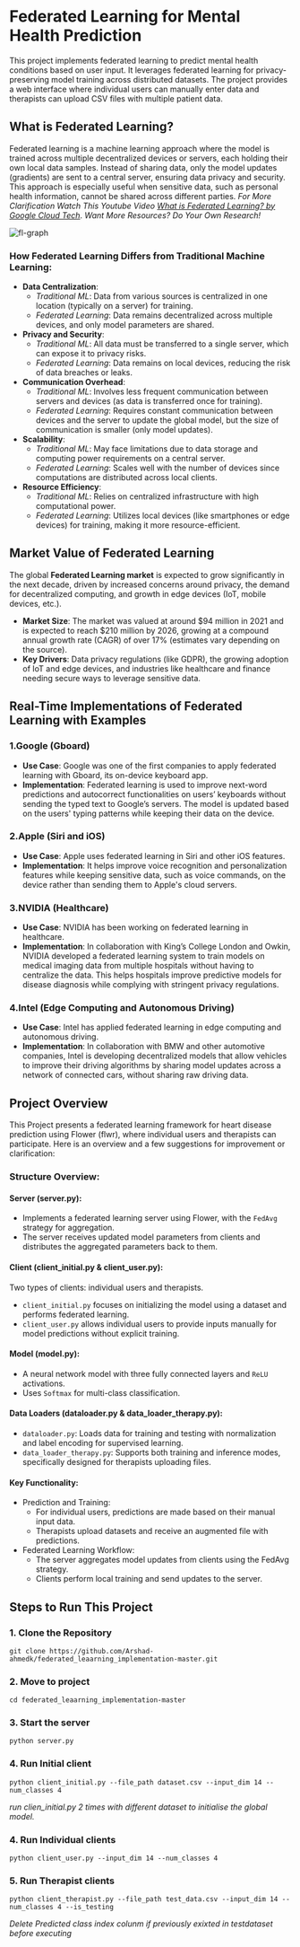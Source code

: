 # Federated Learning for Mental Health Prediction

This project implements federated learning to predict mental health conditions based on user input. It leverages federated learning for privacy-preserving model training across distributed datasets. The project provides a web interface where individual users can manually enter data and therapists can upload CSV files with multiple patient data.

## What is Federated Learning?

Federated learning is a machine learning approach where the model is trained across multiple decentralized devices or servers, each holding their own local data samples. Instead of sharing data, only the model updates (gradients) are sent to a central server, ensuring data privacy and security. This approach is especially useful when sensitive data, such as personal health information, cannot be shared across different parties.
*For More Clarification Watch This Youtube Video [What is Federated Learning? by Google Cloud Tech](https://youtu.be/X8YYWunttOY?si=Mf1OgyA0-LUxXaIz)*.
*Want More Resources? Do Your Own Research!*

![fl-graph](https://github.com/user-attachments/assets/2307fcbe-6053-475b-8168-d5968fc279d9)

### How Federated Learning Differs from Traditional Machine Learning:

- **Data Centralization**:
   - *Traditional ML*: Data from various sources is centralized in one location (typically on a server) for training.
   - *Federated Learning*: Data remains decentralized across multiple devices, and only model parameters are shared.
- **Privacy and Security**:
   - *Traditional ML*: All data must be transferred to a single server, which can expose it to privacy risks.
   - *Federated Learning*: Data remains on local devices, reducing the risk of data breaches or leaks.
- **Communication Overhead**:
   - *Traditional ML*: Involves less frequent communication between servers and devices (as data is transferred once for training).
   - *Federated Learning*: Requires constant communication between devices and the server to update the global model, but the size of communication is smaller (only model updates).
- **Scalability**:
   - *Traditional ML*: May face limitations due to data storage and computing power requirements on a central server.
   - *Federated Learning*: Scales well with the number of devices since computations are distributed across local clients.
- **Resource Efficiency**:
   - *Traditional ML*: Relies on centralized infrastructure with high computational power.
   - *Federated Learning*: Utilizes local devices (like smartphones or edge devices) for training, making it more resource-efficient.
 
## Market Value of Federated Learning
The global **Federated Learning market** is expected to grow significantly in the next decade, driven by increased concerns around privacy, the demand for decentralized computing, and growth in edge devices (IoT, mobile devices, etc.).

- **Market Size**: The market was valued at around $94 million in 2021 and is expected to reach $210 million by 2026, growing at a compound annual growth rate (CAGR) of over 17% (estimates vary depending on the source).
- **Key Drivers**: Data privacy regulations (like GDPR), the growing adoption of IoT and edge devices, and industries like healthcare and finance needing secure ways to leverage sensitive data.

## Real-Time Implementations of Federated Learning with Examples

### 1.Google (Gboard)
- **Use Case**: Google was one of the first companies to apply federated learning with Gboard, its on-device keyboard app.
- **Implementation**: Federated learning is used to improve next-word predictions and autocorrect functionalities on users’ keyboards without sending the typed text to Google’s servers. The model is updated based on the users' typing patterns while keeping their data on the device.

### 2.Apple (Siri and iOS)
- **Use Case**: Apple uses federated learning in Siri and other iOS features.
- **Implementation**: It helps improve voice recognition and personalization features while keeping sensitive data, such as voice commands, on the device rather than sending them to Apple's cloud servers.

### 3.NVIDIA (Healthcare)
- **Use Case**: NVIDIA has been working on federated learning in healthcare.
- **Implementation**: In collaboration with King’s College London and Owkin, NVIDIA developed a federated learning system to train models on medical imaging data from multiple hospitals without having to centralize the data. This helps hospitals improve predictive models for disease diagnosis while complying with stringent privacy regulations.

### 4.Intel (Edge Computing and Autonomous Driving)
- **Use Case**: Intel has applied federated learning in edge computing and autonomous driving.
- **Implementation**: In collaboration with BMW and other automotive companies, Intel is developing decentralized models that allow vehicles to improve their driving algorithms by sharing model updates across a network of connected cars, without sharing raw driving data.

## Project Overview
This Project presents a federated learning framework for heart disease prediction using Flower (flwr), where individual users and therapists can participate. Here is an overview and a few suggestions for improvement or clarification:

### Structure Overview:

#### Server (server.py):
- Implements a federated learning server using Flower, with the ```FedAvg``` strategy for aggregation.
- The server receives updated model parameters from clients and distributes the aggregated parameters back to them.

#### Client (client_initial.py & client_user.py):
Two types of clients: individual users and therapists.
- ```client_initial.py``` focuses on initializing the model using a dataset and performs federated learning.
- ```client_user.py``` allows individual users to provide inputs manually for model predictions without explicit training.

#### Model (model.py):
- A neural network model with three fully connected layers and ```ReLU``` activations.
- Uses ```Softmax``` for multi-class classification.

#### Data Loaders (dataloader.py & data_loader_therapy.py):
- ```dataloader.py```: Loads data for training and testing with normalization and label encoding for supervised learning.
- ```data_loader_therapy.py```: Supports both training and inference modes, specifically designed for therapists uploading files.

#### Key Functionality:
- Prediction and Training:
   - For individual users, predictions are made based on their manual input data.
   - Therapists upload datasets and receive an augmented file with predictions.
- Federated Learning Workflow:
   - The server aggregates model updates from clients using the FedAvg strategy.
   - Clients perform local training and send updates to the server.

## Steps to Run This Project

### 1. Clone the Repository
```git clone https://github.com/Arshad-ahmedk/federated_leaarning_implementation-master.git```

### 2. Move to project
```cd federated_leaarning_implementation-master```

### 3. Start the server
```python server.py```

### 4. Run Initial client 
```python client_initial.py --file_path dataset.csv --input_dim 14 --num_classes 4```

*run clien_initial.py 2 times with different dataset to initialise the global model.*

### 4. Run Individual clients
```python client_user.py --input_dim 14 --num_classes 4```

### 5. Run Therapist clients
```python client_therapist.py --file_path test_data.csv --input_dim 14 --num_classes 4 --is_testing```

*Delete Predicted class index colunm if previously exixted in testdataset before executing*





